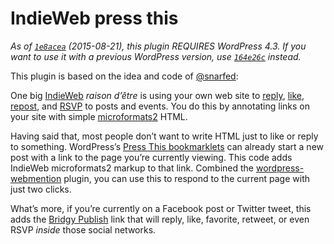 # IndieWeb press this

_As of
[`1e8acea`](https://github.com/pfefferle/wordpress-indieweb-press-this/commit/1e8acea47c53921d6f12f53527071e57f74ff7c3)
(2015-08-21), this plugin REQUIRES WordPress 4.3. If you want to use it with a
previous WordPress version, use
[`164e26c`](https://github.com/pfefferle/wordpress-indieweb-press-this/tree/164e26c1b4df1aa1370e2afec43b93df9919562e) instead._

This plugin is based on the idea and code of
[@snarfed](https://snarfed.org/indieweb-press-this-bookmarklets-for-wordpress):

One big [IndieWeb](https://indieweb.org/) _raison d’être_ is using your own
web site to [reply](https://indieweb.org/reply),
[like](https://indieweb.org/like), [repost](https://indieweb.org/repost),
and [RSVP](https://indieweb.org/rsvp) to posts and events. You do this by
annotating links on your site with simple
[microformats2](http://microformats.org/wiki/microformats2) HTML.

Having said that, most people don’t want to write HTML just to like or reply to
something. WordPress’s
[Press This bookmarklets](http://codex.wordpress.org/Press_This) can already
start a new post with a link to the page you’re currently viewing. This code
adds IndieWeb microformats2 markup to that link. Combined the
[wordpress-webmention](https://github.com/pfefferle/wordpress-webmention)
plugin, you can use this to respond to the current page with just two clicks.

What’s more, if you’re currently on a Facebook post or Twitter tweet, this adds
the [Bridgy Publish](https://www.brid.gy/about#publish) link that will reply,
like, favorite, retweet, or even RSVP _inside_ those social networks.
